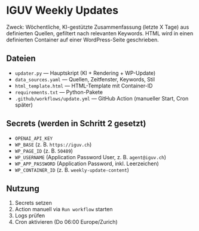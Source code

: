 # IGUV Weekly Updates

Zweck: Wöchentliche, KI-gestützte Zusammenfassung (letzte X Tage) aus definierten Quellen, gefiltert nach relevanten Keywords. HTML wird in einen definierten Container auf einer WordPress-Seite geschrieben.

## Dateien
- `updater.py` — Hauptskript (KI + Rendering + WP-Update)
- `data_sources.yaml` — Quellen, Zeitfenster, Keywords, Stil
- `html_template.html` — HTML-Template mit Container-ID
- `requirements.txt` — Python-Pakete
- `.github/workflows/update.yml` — GitHub Action (manueller Start, Cron später)

## Secrets (werden in Schritt 2 gesetzt)
- `OPENAI_API_KEY`
- `WP_BASE` (z. B. `https://iguv.ch`)
- `WP_PAGE_ID` (z. B. `50489`)
- `WP_USERNAME` (Application Password User, z. B. `agent@iguv.ch`)
- `WP_APP_PASSWORD` (Application Password, inkl. Leerzeichen)
- `WP_CONTAINER_ID` (z. B. `weekly-update-content`)

## Nutzung
1) Secrets setzen
2) Action manuell via `Run workflow` starten
3) Logs prüfen
4) Cron aktivieren (Do 06:00 Europe/Zurich)
